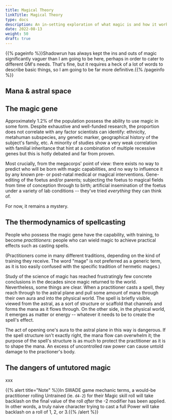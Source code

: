 ```yaml
---
title: Magical Theory
linkTitle: Magical Theory
type: docs
description: An in-setting exploration of what magic is and how it works
date: 2022-08-13
weight: 50
draft: true
---
```


{{% pageinfo %}}Shadowrun has always kept the ins and outs of magic significantly vaguer than I am going to be here, perhaps in order to cater to different GM's needs. That's fine, but it requires a heck of a lot of words to describe basic things, so I am going to be far more definitive.{{% /pageinfo %}}

## Mana & astral space




## The magic gene

Approximately 1.2% of the population possess the ability to use magic in some form. Despite exhaustive and well-funded research, the proportion does not correlate with any factor scientists can identify: ethnicity, metahuman subspecies, any genetic marker, geographical history of the subject's family, etc. A minority of studies show a very weak correlation with familial inheritance that hint at a combination of multiple recessive genes but this is hotly debated and far from proven. 

Most crucially, from the megacorps' point of view: there exists no way to predict who will be born with magic capabilities, and no way to influence it by any known pre- or post-natal medical or magical interventions. Gene-editing of the foetus and/or parents; subjecting the foetus to magical fields from time of conception through to birth; artificial insemination of the foetus under a variety of lab conditions -- they've tried *everything* they can think of.

For now, it remains a mystery.

## The thermodynamics of spellcasting

People who possess the magic gene have the capability, with training, to become _practitioners_: people who can wield magic to achieve practical effects such as casting spells.

(Practitioners come in many different traditions, depending on the kind of training they receive. The word "mage" is not preferred as a generic term, as it is too easily confused with the specific tradition of hermetic mages.)

Study of the science of magic has reached frustratingly few concrete conclusions in the decades since magic returned to the world. Nevertheless, some things are clear. When a practitioner casts a spell, they reach through to the astral plane and pull some amount of mana through their own aura and into the physical world. The spell is briefly visible, viewed from the astral, as a sort of structure or scaffold that channels and forms the mana as it flows through. On the other side, in the physical world, it emerges as matter or energy -- whatever it needs to be to create the spell's effect.

The act of opening one's aura to the astral plane in this way is dangerous. If the spell structure isn't exactly right, the mana flow can overwhelm it; the purpose of the spell's structure is as much to protect the practitioner as it is to shape the mana. An excess of uncontrolled raw power can cause untold damage to the practioner's body.

## The dangers of untutored magic

xxx



{{% alert title="Note" %}}In SWADE game mechanic terms, a would-be practitioner rolling Untrained (ie. `d4-2`) for their Magic skill roll will take backlash on the final value of the roll *after* the -2 modifier has been applied. In other words, a truly naive character trying to cast a full Power will take backlash on a roll of 1, 2, or 3.{{% /alert %}} 


